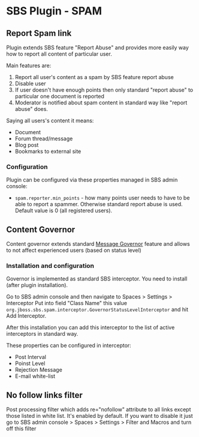SBS Plugin - SPAM
=================

Report Spam link
----------------
Plugin extends SBS feature "Report Abuse" and provides more easily way how to report all content of particular user.

Main features are:

1. Report all user's content as a spam by SBS feature report abuse
2. Disable user
3. If user doesn't have enough points then only standard "report abuse" to particular one document is reported
4. Moderator is notified about spam content in standard way like "report abuse" does.

Saying all users's content it means:

* Document
* Forum thread/message
* Blog post
* Bookmarks to external site


### Configuration ###
Plugin can be configured via these properties managed in SBS admin console:

* `spam.reporter.min_points` - how many points user needs to have to be able to report a spammer.
Otherwise standard report abuse is used. Default value is 0 (all registered users).


Content Governor
----------------
Content governor extends standard [Message Governor](http://docs.jivesoftware.com/jive_sbs/4.5/index.jsp?topic=/com.jivesoftware.help.sbs.online_4.5/admin/ConfiguringInterceptors.html)
feature and allows to not affect experienced users (based on status level)

### Installation and configuration ###
Governor is implemented as standard SBS interceptor. You need to install (after plugin installation).

Go to SBS admin console and then navigate to Spaces > Settings > Interceptor
Put into field "Class Name" this value `org.jboss.sbs.spam.interceptor.GovernorStatusLevelInterceptor` and hit Add Interceptor.

After this installation you can add this interceptor to the list of active interceptors in standard way.

These properties can be configured in interceptor:
* Post Interval
* Poinst Level
* Rejection Message
* E-mail white-list

No follow links filter
----------------------
Post processing filter which adds re="nofollow" attribute to all links except those listed in white list.
It's enabled by default.
If you want to disable it just go to SBS admin console > Spaces > Settings > Filter and Macros and turn off this filter
